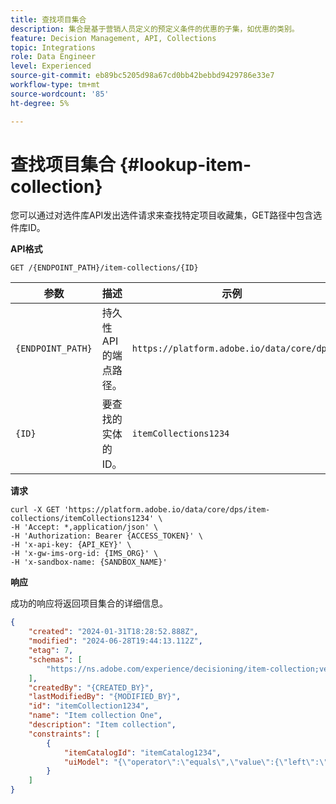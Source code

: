 ```yaml
---
title: 查找项目集合
description: 集合是基于营销人员定义的预定义条件的优惠的子集，如优惠的类别。
feature: Decision Management, API, Collections
topic: Integrations
role: Data Engineer
level: Experienced
source-git-commit: eb89bc5205d98a67cd0bb42bebbd9429786e33e7
workflow-type: tm+mt
source-wordcount: '85'
ht-degree: 5%

---
```



# 查找项目集合 {#lookup-item-collection}

您可以通过对选件库API发出选件请求来查找特定项目收藏集，GET路径中包含选件库ID。

**API格式**

```http
GET /{ENDPOINT_PATH}/item-collections/{ID}
```

| 参数 | 描述 | 示例 |
| --------- | ----------- | ------- |
| `{ENDPOINT_PATH}` | 持久性API的端点路径。 | `https://platform.adobe.io/data/core/dps` |
| `{ID}` | 要查找的实体的ID。 | `itemCollections1234` |

**请求**

```shell
curl -X GET 'https://platform.adobe.io/data/core/dps/item-collections/itemCollections1234' \
-H 'Accept: *,application/json' \
-H 'Authorization: Bearer {ACCESS_TOKEN}' \
-H 'x-api-key: {API_KEY}' \
-H 'x-gw-ims-org-id: {IMS_ORG}' \
-H 'x-sandbox-name: {SANDBOX_NAME}'
```

**响应**

成功的响应将返回项目集合的详细信息。

```json
{
    "created": "2024-01-31T18:28:52.888Z",
    "modified": "2024-06-28T19:44:13.112Z",
    "etag": 7,
    "schemas": [
        "https://ns.adobe.com/experience/decisioning/item-collection;version=1.2"
    ],
    "createdBy": "{CREATED_BY}",
    "lastModifiedBy": "{MODIFIED_BY}",
    "id": "itemCollection1234",
    "name": "Item collection One",
    "description": "Item collection",
    "constraints": [
        {
            "itemCatalogId": "itemCatalog1234",
            "uiModel": "{\"operator\":\"equals\",\"value\":{\"left\":\"_experience.decisioning.decisionitem.itemName\",\"right\":\"Some offer item\"}}"
        }
    ]
}
```
